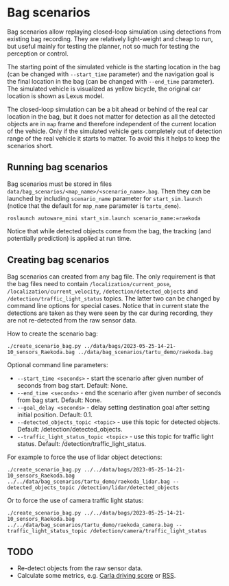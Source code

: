 # Bag scenarios

Bag scenarios allow replaying closed-loop simulation using detections from existing bag recording. They are relatively light-weight and cheap to run, but useful mainly for testing the planner, not so much for testing the perception or control.

The starting point of the simulated vehicle is the starting location in the bag (can be changed with `--start_time` parameter) and the navigation goal is the final location in the bag (can be changed with `--end_time` parameter). The simulated vehicle is visualized as yellow bicycle, the original car location is shown as Lexus model.

The closed-loop simulation can be a bit ahead or behind of the real car location in the bag, but it does not matter for detection as all the detected objects are in `map` frame and therefore independent of the current location of the vehicle. Only if the simulated vehicle gets completely out of detection range of the real vehicle it starts to matter. To avoid this it helps to keep the scenarios short.

## Running bag scenarios

Bag scenarios must be stored in files `data/bag_scenarios/<map_name>/<scenario_name>.bag`. Then they can be launched by including `scenario_name` parameter for `start_sim.launch` (notice that the default for `map_name` parameter is `tartu_demo`).

```
roslaunch autoware_mini start_sim.launch scenario_name:=raekoda
```

Notice that while detected objects come from the bag, the tracking (and potentially prediction) is applied at run time.

## Creating bag scenarios

Bag scenarios can created from any bag file. The only requirement is that the bag files need to contain `/localization/current_pose`, `/localization/current_velocity`, `/detection/detected_objects` and `/detection/traffic_light_status` topics. The latter two can be changed by command line options for special cases. Notice that in current state the detections are taken as they were seen by the car during recording, they are not re-detected from the raw sensor data.

How to create the scenario bag:

```
./create_scenario_bag.py ../data/bags/2023-05-25-14-21-10_sensors_Raekoda.bag ../data/bag_scenarios/tartu_demo/raekoda.bag
```

Optional command line parameters:
* `--start_time <seconds>` - start the scenario after given number of seconds from bag start. Default: None.
* `--end_time <seconds>` - end the scenario after given number of seconds from bag start. Default: None.
* `--goal_delay <seconds>` - delay setting destination goal after setting initial position. Default: 0.1.
* `--detected_objects_topic <topic>` - use this topic for detected objects. Default: /detection/detected_objects.
* `--traffic_light_status_topic <topic>` - use this topic for traffic light status. Default: /detection/traffic_light_status.

For example to force the use of lidar object detections:
```
./create_scenario_bag.py ../../data/bags/2023-05-25-14-21-10_sensors_Raekoda.bag ../../data/bag_scenarios/tartu_demo/raekoda_lidar.bag --detected_objects_topic /detection/lidar/detected_objects
```

Or to force the use of camera traffic light status:
```
./create_scenario_bag.py ../../data/bags/2023-05-25-14-21-10_sensors_Raekoda.bag ../../data/bag_scenarios/tartu_demo/raekoda_camera.bag --traffic_light_status_topic /detection/camera/traffic_light_status
```

## TODO

* Re-detect objects from the raw sensor data.
* Calculate some metrics, e.g. [Carla driving score](https://leaderboard.carla.org/#evaluation-and-metrics) or [RSS](https://carla.readthedocs.io/en/latest/adv_rss/).